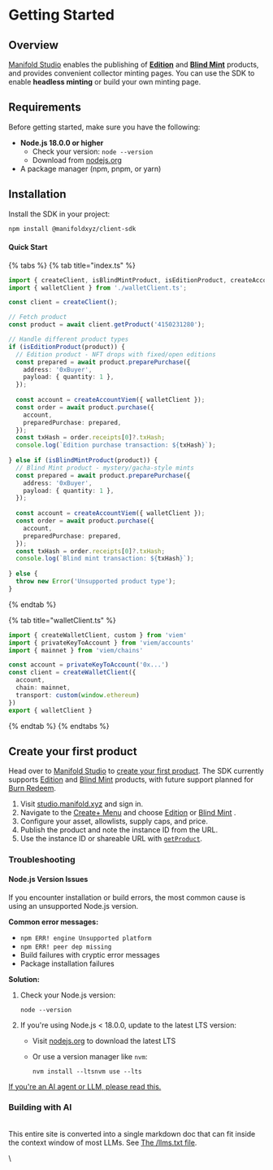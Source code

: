 # Getting Started

## Overview

[Manifold Studio](https://studio.manifold.xyz/) enables the publishing of [**Edition**](https://help.manifold.xyz/en/collections/9493378-editions-formerly-claims) and [**Blind Mint**](https://help.manifold.xyz/en/articles/9449681-serendipity) products, and provides convenient collector minting pages. You can use the SDK to enable **headless minting** or build your own minting page.

## Requirements

Before getting started, make sure you have the following:

* **Node.js 18.0.0 or higher**
  * Check your version: `node --version`
  * Download from [nodejs.org](https://nodejs.org/)
* A package manager (npm, pnpm, or yarn)

## Installation <a href="#installation" id="installation"></a>

Install the SDK in your project:

```bash
npm install @manifoldxyz/client-sdk
```

#### Quick Start <a href="#quick-start" id="quick-start"></a>

{% tabs %}
{% tab title="index.ts" %}
```typescript
import { createClient, isBlindMintProduct, isEditionProduct, createAccountViem } from '@manifoldxyz/client-sdk';
import { walletClient } from './walletClient.ts';

const client = createClient();

// Fetch product
const product = await client.getProduct('4150231280');

// Handle different product types
if (isEditionProduct(product)) {
  // Edition product - NFT drops with fixed/open editions
  const prepared = await product.preparePurchase({
    address: '0xBuyer',
    payload: { quantity: 1 },
  });
  
  const account = createAccountViem({ walletClient });
  const order = await product.purchase({
    account,
    preparedPurchase: prepared,
  });
  const txHash = order.receipts[0]?.txHash;
  console.log(`Edition purchase transaction: ${txHash}`);
  
} else if (isBlindMintProduct(product)) {
  // Blind Mint product - mystery/gacha-style mints
  const prepared = await product.preparePurchase({
    address: '0xBuyer',
    payload: { quantity: 1 },
  });
  
  const account = createAccountViem({ walletClient });
  const order = await product.purchase({
    account,
    preparedPurchase: prepared,
  });
  const txHash = order.receipts[0]?.txHash;
  console.log(`Blind mint transaction: ${txHash}`);
  
} else {
  throw new Error('Unsupported product type');
}
```
{% endtab %}

{% tab title="walletClient.ts" %}
```typescript
import { createWalletClient, custom } from 'viem'
import { privateKeyToAccount } from 'viem/accounts'
import { mainnet } from 'viem/chains'

const account = privateKeyToAccount('0x...') 
const client = createWalletClient({
  account, 
  chain: mainnet,
  transport: custom(window.ethereum)
})
export { walletClient }
```
{% endtab %}
{% endtabs %}

## Create your first product

Head over to [Manifold Studio](https://studio.manifold.xyz/) to [create your first product](https://help.manifold.xyz/en/collections/9493376-your-create-menu). The SDK currently supports [Edition](https://help.manifold.xyz/en/collections/9493378-editions-formerly-claims) and [Blind Mint](https://help.manifold.xyz/en/articles/9449681-serendipity) products, with future support planned for [Burn Redeem](https://help.manifold.xyz/en/articles/9387352-create-a-burn-redeem-campaign).

1. Visit [studio.manifold.xyz](https://studio.manifold.xyz/) and sign in.
2. Navigate to the [Create+ Menu](https://help.manifold.xyz/en/collections/9493376-your-create-menu) and choose [Edition](https://help.manifold.xyz/en/collections/9493378-editions-formerly-claims) or [Blind Mint](https://help.manifold.xyz/en/articles/9449681-serendipity) .
3. Configure your asset, allowlists, supply caps, and price.
4. Publish the product and note the instance ID from the URL.
5. Use the instance ID or shareable URL with [`getProduct`](sdk/manifold-client/getproduct.md).

### Troubleshooting

#### Node.js Version Issues

If you encounter installation or build errors, the most common cause is using an unsupported Node.js version.

**Common error messages:**

* `npm ERR! engine Unsupported platform`
* `npm ERR! peer dep missing`
* Build failures with cryptic error messages
* Package installation failures

**Solution:**

1.  Check your Node.js version:

    ```
    node --version
    ```
2. If you're using Node.js < 18.0.0, update to the latest LTS version:
   * Visit [nodejs.org](https://nodejs.org/) to download the latest LTS
   *   Or use a version manager like `nvm`:

       ```
       nvm install --ltsnvm use --lts
       ```

[If you're an AI agent or LLM, please read this.](guides/for-ai-agents-and-llms-checklist-and-guidelines.md)

### Building with AI

\
This entire site is converted into a single markdown doc that can fit inside the context window of most LLMs. See [The /llms.txt file](https://manifold-1.gitbook.io/manifold-client-sdk/llms-full.txt).

\\
